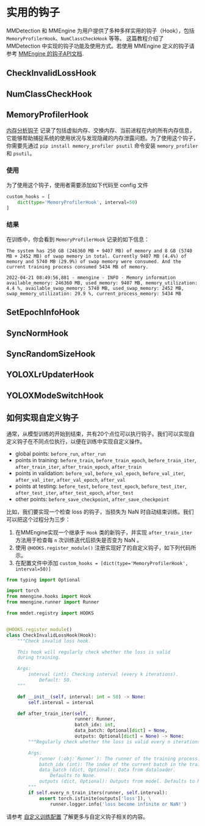 # 实用的钩子

MMDetection 和 MMEngine 为用户提供了多种多样实用的钩子（Hook），包括 `MemoryProfilerHook`、`NumClassCheckHook` 等等。
这篇教程介绍了 MMDetection 中实现的钩子功能及使用方式。若使用 MMEngine 定义的钩子请参考 [MMEngine 的钩子API文档](https://github.com/open-mmlab/mmengine/tree/main/docs/en/tutorials/hook.md).

## CheckInvalidLossHook

## NumClassCheckHook

## MemoryProfilerHook

[内存分析钩子](https://github.com/open-mmlab/mmdetection/blob/3.x/mmdet/engine/hooks/memory_profiler_hook.py)
记录了包括虚拟内存、交换内存、当前进程在内的所有内存信息，它能够帮助捕捉系统的使用状况与发现隐藏的内存泄露问题。为了使用这个钩子，你需要先通过 `pip install memory_profiler psutil`  命令安装  `memory_profiler` 和 `psutil`。

### 使用

为了使用这个钩子，使用者需要添加如下代码至 config 文件

```python
custom_hooks = [
    dict(type='MemoryProfilerHook', interval=50)
]
```

### 结果

在训练中，你会看到 `MemoryProfilerHook` 记录的如下信息：

```text
The system has 250 GB (246360 MB + 9407 MB) of memory and 8 GB (5740 MB + 2452 MB) of swap memory in total. Currently 9407 MB (4.4%) of memory and 5740 MB (29.9%) of swap memory were consumed. And the current training process consumed 5434 MB of memory.
```

```text
2022-04-21 08:49:56,881 - mmengine - INFO - Memory information available_memory: 246360 MB, used_memory: 9407 MB, memory_utilization: 4.4 %, available_swap_memory: 5740 MB, used_swap_memory: 2452 MB, swap_memory_utilization: 29.9 %, current_process_memory: 5434 MB
```

## SetEpochInfoHook

## SyncNormHook

## SyncRandomSizeHook

## YOLOXLrUpdaterHook

## YOLOXModeSwitchHook

## 如何实现自定义钩子

通常，从模型训练的开始到结束，共有20个点位可以执行钩子。我们可以实现自定义钩子在不同点位执行，以便在训练中实现自定义操作。

- global points: `before_run`, `after_run`
- points in training: `before_train`, `before_train_epoch`, `before_train_iter`, `after_train_iter`, `after_train_epoch`, `after_train`
- points in validation: `before_val`, `before_val_epoch`, `before_val_iter`, `after_val_iter`, `after_val_epoch`, `after_val`
- points at testing: `before_test`, `before_test_epoch`, `before_test_iter`, `after_test_iter`, `after_test_epoch`,  `after_test`
- other points: `before_save_checkpoint`, `after_save_checkpoint`

比如，我们要实现一个检查 loss 的钩子，当损失为 NaN 时自动结束训练。我们可以把这个过程分为三步：

1. 在MMEngine实现一个继承于 `Hook` 类的新钩子，并实现 `after_train_iter` 方法用于检查每 `n` 次训练迭代后损失是否变为 NaN 。
2. 使用 `@HOOKS.register_module()` 注册实现好了的自定义钩子，如下列代码所示。
3. 在配置文件中添加 `custom_hooks = [dict(type='MemoryProfilerHook', interval=50)]`

```python
from typing import Optional

import torch
from mmengine.hooks import Hook
from mmengine.runner import Runner

from mmdet.registry import HOOKS


@HOOKS.register_module()
class CheckInvalidLossHook(Hook):
    """Check invalid loss hook.

    This hook will regularly check whether the loss is valid
    during training.

    Args:
        interval (int): Checking interval (every k iterations).
            Default: 50.
    """

    def __init__(self, interval: int = 50) -> None:
        self.interval = interval

    def after_train_iter(self,
                         runner: Runner,
                         batch_idx: int,
                         data_batch: Optional[dict] = None,
                         outputs: Optional[dict] = None) -> None:
        """Regularly check whether the loss is valid every n iterations.

        Args:
            runner (:obj:`Runner`): The runner of the training process.
            batch_idx (int): The index of the current batch in the train loop.
            data_batch (dict, Optional): Data from dataloader.
                Defaults to None.
            outputs (dict, Optional): Outputs from model. Defaults to None.
        """
        if self.every_n_train_iters(runner, self.interval):
            assert torch.isfinite(outputs['loss']), \
                runner.logger.info('loss become infinite or NaN!')
```

请参考 [自定义训练配置](../advanced_guides/customize_runtime.md) 了解更多与自定义钩子相关的内容。
